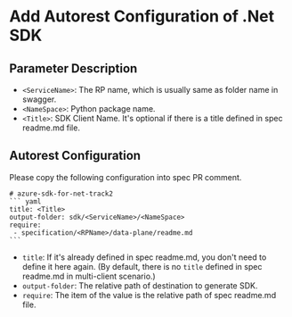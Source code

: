 # Add Autorest Configuration of .Net SDK

## Parameter Description

- `<ServiceName>`: The RP name, which is usually same as folder name in swagger.
- `<NameSpace>`: Python package name.
- `<Title>`: SDK Client Name. It's optional if there is a title defined in spec readme.md file.

## Autorest Configuration
Please copy the following configuration into spec PR comment.
~~~
# azure-sdk-for-net-track2
``` yaml
title: <Title>
output-folder: sdk/<ServiceName>/<NameSpace>
require:
 - specification/<RPName>/data-plane/readme.md
```
~~~
- `title`: If it's already defined in spec readme.md, you don't need to define it here again. (By default, there is no `title` defined in spec readme.md in multi-client scenario.)
- `output-folder`: The relative path of destination to generate SDK.
- `require`: The item of the value is the relative path of spec readme.md file.
